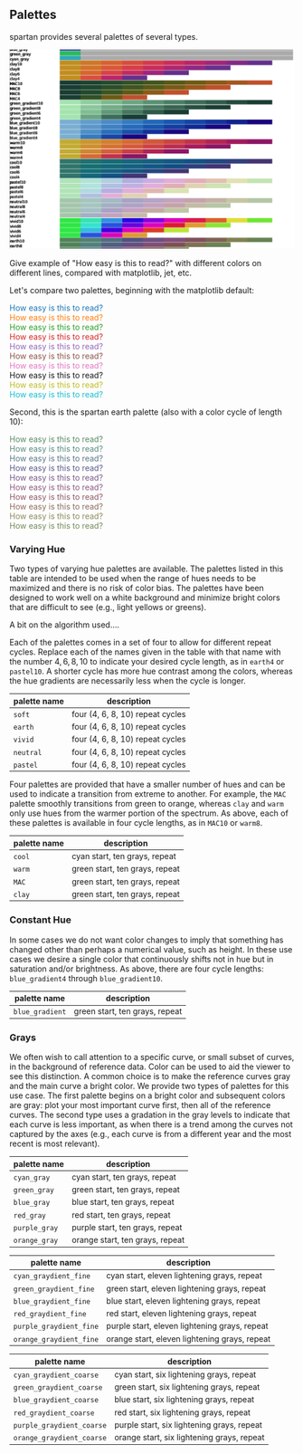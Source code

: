 ## Palettes

spartan provides several palettes of several types. 

![](palettes.png)

Give example of "How easy is this to read?" with different colors on different lines, compared with matplotlib, jet, etc. 

Let's compare two palettes, beginning with the matplotlib default:

<span style = "color: #1f77b4;"> How easy is this to read?</span> <br>
<span style = "color: #ff7f0e;"> How easy is this to read?</span> <br>
<span style = "color: #2ca02c;"> How easy is this to read?</span> <br>
<span style = "color: #d62728;"> How easy is this to read?</span> <br>
<span style = "color: #9467bd;"> How easy is this to read?</span> <br>
<span style = "color: #8c564b;"> How easy is this to read?</span> <br>
<span style = "color: #e377c2;"> How easy is this to read?</span> <br>
<span style = "color: #7f7f7fb;"> How easy is this to read?</span> <br>
<span style = "color: #bcbd22;"> How easy is this to read?</span> <br>
<span style = "color: #17becf;"> How easy is this to read?</span> <br>

Second, this is the spartan earth palette (also with a color cycle of length 10):
                                   
<span style = "color: #5b8c63;"> How easy is this to read?</span> <br>
<span style = "color: #5b8c81;"> How easy is this to read?</span> <br>
<span style = "color: #5b7a8c;"> How easy is this to read?</span> <br>
<span style = "color: #5b5d8c;"> How easy is this to read?</span> <br>
<span style = "color: #7a5b8c;"> How easy is this to read?</span> <br>
<span style = "color: #8c5b84;"> How easy is this to read?</span> <br>
<span style = "color: #8c5b67;"> How easy is this to read?</span> <br>
<span style = "color: #8c6d5b;"> How easy is this to read?</span> <br>
<span style = "color: #8c8b5b;"> How easy is this to read?</span> <br>
<span style = "color: #708c5b;"> How easy is this to read?</span> <br>


### Varying Hue

Two types of varying hue palettes are available. The palettes listed in this table are intended to be used when the range of hues needs to be maximized and there is no risk of color bias. The palettes have been designed to work well on a white background and minimize bright colors that are difficult to see (e.g., light yellows or greens).

A bit on the algorithm	used....

Each of the palettes comes in a set of four to allow for different repeat cycles. Replace each of the names given in the table with that name with the number $4, 6, 8, 10$ to indicate your desired cycle length, as in `earth4` or `pastel10`. A shorter cycle has more hue contrast among the colors, whereas the hue gradients are necessarily less when the cycle is longer. 

| palette name | description |
|--------------|-------------|
| `soft`    | four (4, 6, 8, 10) repeat cycles |
| `earth`    | four (4, 6, 8, 10) repeat cycles |
| `vivid`    | four (4, 6, 8, 10) repeat cycles |
| `neutral`    | four (4, 6, 8, 10) repeat cycles |
| `pastel`    | four (4, 6, 8, 10) repeat cycles |

Four palettes are provided that have a smaller number of hues and can be used to indicate a transition from extreme to another. For example, the `MAC` palette smoothly transitions from green to orange, whereas `clay` and `warm` only use hues from the warmer portion of the spectrum. As above, each of these palettes is available in four cycle lengths, as in `MAC10` or `warm8`.

| palette name | description |
|--------------|-------------|
| `cool`    | cyan start, ten grays, repeat |
| `warm`    | green start, ten grays, repeat |
| `MAC`    | green start, ten grays, repeat |
| `clay`    | green start, ten grays, repeat |



### Constant Hue

In some cases we do not want color changes to imply that something has changed other than perhaps a numerical value, such as height. In these use cases we desire a single color that continuously shifts not in hue but in saturation and/or brightness. As above, there are four cycle lengths: `blue_gradient4` through `blue_gradient10`. 

| palette name | description |
|--------------|-------------|
| `blue_gradient`    | green start, ten grays, repeat |


### Grays

We often wish to call attention to a specific curve, or small subset of curves, in the background of reference data. Color can be used to aid the viewer to see this distinction. A common choice is to make the reference curves gray and the main curve a bright color. We provide two types of palettes for this use case. The first palette begins on a bright color and subsequent colors are gray: plot your most important curve first, then all of the reference curves. The second type uses a gradation in the gray levels to indicate that each curve is less important, as when there is a trend among the curves not captured by the axes (e.g., each curve is from a different year and the most recent is most relevant). 


| palette name | description |
|--------------|-------------|
| `cyan_gray`    | cyan start, ten grays, repeat |
| `green_gray`    | green start, ten grays, repeat |
| `blue_gray`    | blue start, ten grays, repeat |
| `red_gray`    | red start, ten grays, repeat |
| `purple_gray`    | purple start, ten grays, repeat |
| `orange_gray`    | orange start, ten grays, repeat |


| palette name | description |
|--------------|-------------|
| `cyan_graydient_fine`    | cyan start, eleven lightening grays, repeat |
| `green_graydient_fine`    | green start, eleven lightening grays, repeat |
| `blue_graydient_fine`    | blue start, eleven lightening grays, repeat |
| `red_graydient_fine`    | red start, eleven lightening grays, repeat |
| `purple_graydient_fine`    | purple start, eleven lightening grays, repeat |
| `orange_graydient_fine`    | orange start, eleven lightening grays, repeat |


| palette name | description |
|--------------|-------------|
| `cyan_graydient_coarse`    | cyan start, six lightening grays, repeat |
| `green_graydient_coarse`    | green start, six lightening grays, repeat |
| `blue_graydient_coarse`    | blue start, six lightening grays, repeat |
| `red_graydient_coarse`    | red start, six lightening grays, repeat |
| `purple_graydient_coarse`    | purple start, six lightening grays, repeat |
| `orange_graydient_coarse`    | orange start, six lightening grays, repeat |
